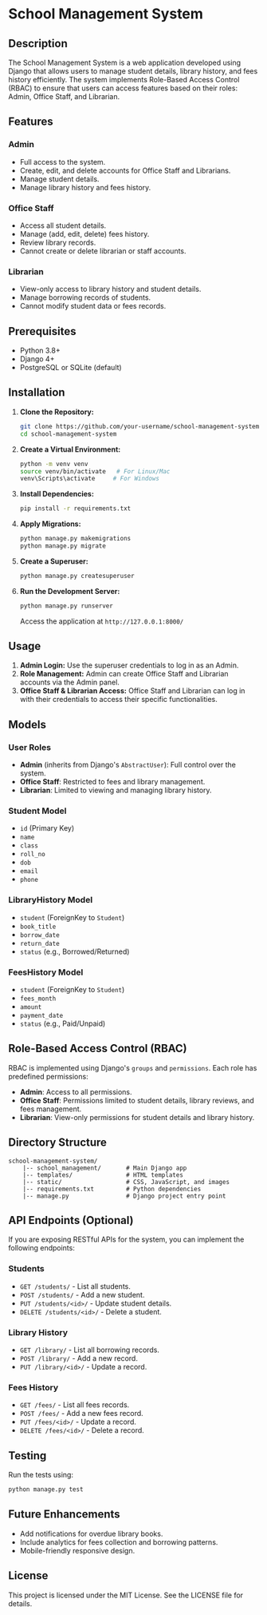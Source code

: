 # School Management System

## Description
The School Management System is a web application developed using Django that allows users to manage student details, library history, and fees history efficiently. The system implements Role-Based Access Control (RBAC) to ensure that users can access features based on their roles: Admin, Office Staff, and Librarian.

## Features
### Admin
- Full access to the system.
- Create, edit, and delete accounts for Office Staff and Librarians.
- Manage student details.
- Manage library history and fees history.

### Office Staff
- Access all student details.
- Manage (add, edit, delete) fees history.
- Review library records.
- Cannot create or delete librarian or staff accounts.

### Librarian
- View-only access to library history and student details.
- Manage borrowing records of students.
- Cannot modify student data or fees records.

## Prerequisites
- Python 3.8+
- Django 4+
- PostgreSQL or SQLite (default)

## Installation
1. **Clone the Repository:**
    ```bash
    git clone https://github.com/your-username/school-management-system.git
    cd school-management-system
    ```

2. **Create a Virtual Environment:**
    ```bash
    python -m venv venv
    source venv/bin/activate   # For Linux/Mac
    venv\Scripts\activate     # For Windows
    ```

3. **Install Dependencies:**
    ```bash
    pip install -r requirements.txt
    ```

4. **Apply Migrations:**
    ```bash
    python manage.py makemigrations
    python manage.py migrate
    ```

5. **Create a Superuser:**
    ```bash
    python manage.py createsuperuser
    ```

6. **Run the Development Server:**
    ```bash
    python manage.py runserver
    ```
    Access the application at `http://127.0.0.1:8000/`

## Usage
1. **Admin Login:** Use the superuser credentials to log in as an Admin.
2. **Role Management:** Admin can create Office Staff and Librarian accounts via the Admin panel.
3. **Office Staff & Librarian Access:** Office Staff and Librarian can log in with their credentials to access their specific functionalities.

## Models
### User Roles
- **Admin** (inherits from Django's `AbstractUser`): Full control over the system.
- **Office Staff**: Restricted to fees and library management.
- **Librarian**: Limited to viewing and managing library history.

### Student Model
- `id` (Primary Key)
- `name`
- `class`
- `roll_no`
- `dob`
- `email`
- `phone`

### LibraryHistory Model
- `student` (ForeignKey to `Student`)
- `book_title`
- `borrow_date`
- `return_date`
- `status` (e.g., Borrowed/Returned)

### FeesHistory Model
- `student` (ForeignKey to `Student`)
- `fees_month`
- `amount`
- `payment_date`
- `status` (e.g., Paid/Unpaid)

## Role-Based Access Control (RBAC)
RBAC is implemented using Django's `groups` and `permissions`. Each role has predefined permissions:
- **Admin**: Access to all permissions.
- **Office Staff**: Permissions limited to student details, library reviews, and fees management.
- **Librarian**: View-only permissions for student details and library history.

## Directory Structure
```
school-management-system/
    |-- school_management/       # Main Django app
    |-- templates/               # HTML templates
    |-- static/                  # CSS, JavaScript, and images
    |-- requirements.txt         # Python dependencies
    |-- manage.py                # Django project entry point
```

## API Endpoints (Optional)
If you are exposing RESTful APIs for the system, you can implement the following endpoints:

### Students
- `GET /students/` - List all students.
- `POST /students/` - Add a new student.
- `PUT /students/<id>/` - Update student details.
- `DELETE /students/<id>/` - Delete a student.

### Library History
- `GET /library/` - List all borrowing records.
- `POST /library/` - Add a new record.
- `PUT /library/<id>/` - Update a record.

### Fees History
- `GET /fees/` - List all fees records.
- `POST /fees/` - Add a new fees record.
- `PUT /fees/<id>/` - Update a record.
- `DELETE /fees/<id>/` - Delete a record.

## Testing
Run the tests using:
```bash
python manage.py test
```

## Future Enhancements
- Add notifications for overdue library books.
- Include analytics for fees collection and borrowing patterns.
- Mobile-friendly responsive design.

## License
This project is licensed under the MIT License. See the LICENSE file for details.
